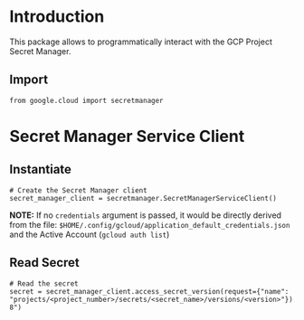 # Introduction
This package allows to programmatically interact with the GCP Project Secret Manager.

## Import
```
from google.cloud import secretmanager
```

# Secret Manager Service Client
## Instantiate
```
# Create the Secret Manager client
secret_manager_client = secretmanager.SecretManagerServiceClient()
```
**NOTE:** If no `credentials` argument is passed, it would be directly derived from the file: `$HOME/.config/gcloud/application_default_credentials.json`
and the Active Account (`gcloud auth list`)

## Read Secret
```
# Read the secret
secret = secret_manager_client.access_secret_version(request={"name": "projects/<project_number>/secrets/<secret_name>/versions/<version>"}).payload.data.decode("utf-8")
```